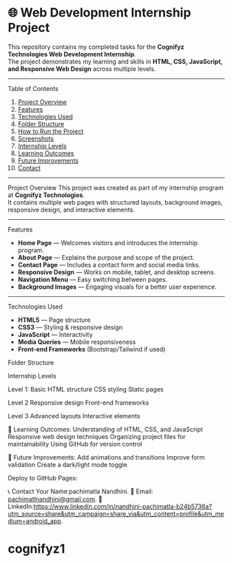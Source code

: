 # 🌐 Web Development Internship Project

This repository contains my completed tasks for the **Cognifyz Technologies Web Development Internship**.  
The project demonstrates my learning and skills in **HTML, CSS, JavaScript, and Responsive Web Design** across multiple levels.

---

 Table of Contents
1. [Project Overview](#project-overview)
2. [Features](#features)
3. [Technologies Used](#technologies-used)
4. [Folder Structure](#folder-structure)
5. [How to Run the Project](#how-to-run-the-project)
6. [Screenshots](#screenshots)
7. [Internship Levels](#internship-levels)
8. [Learning Outcomes](#learning-outcomes)
9. [Future Improvements](#future-improvements)
10. [Contact](#contact)

---

 Project Overview
This project was created as part of my internship program at **Cognifyz Technologies**.  
It contains multiple web pages with structured layouts, background images, responsive design, and interactive elements.

---

 Features
- **Home Page** — Welcomes visitors and introduces the internship program.
- **About Page** — Explains the purpose and scope of the project.
- **Contact Page** — Includes a contact form and social media links.
- **Responsive Design** — Works on mobile, tablet, and desktop screens.
- **Navigation Menu** — Easy switching between pages.
- **Background Images** — Engaging visuals for a better user experience.

---

Technologies Used
- **HTML5** — Page structure
- **CSS3** — Styling & responsive design
- **JavaScript** — Interactivity
- **Media Queries** — Mobile responsiveness
- **Front-end Frameworks** (Bootstrap/Tailwind if used)

Folder Structure

Internship Levels

Level 1:
Basic HTML structure
CSS styling
Static pages

Level 2
Responsive design
Front-end frameworks

Level 3
Advanced layouts
Interactive elements

🎯 Learning Outcomes:
Understanding of HTML, CSS, and JavaScript
Responsive web design techniques
Organizing project files for maintainability
Using GitHub for version control

🚀 Future Improvements:
Add animations and transitions
Improve form validation
Create a dark/light mode toggle

Deploy to GitHub Pages:

📞 Contact
Your Name:pachimatla Nandhini.
📧 Email: pachimatlnandhini@gmail.com.
🔗 LinkedIn:https://www.linkedin.com/in/nandhini-pachimatla-b24b5736a?utm_source=share&utm_campaign=share_via&utm_content=profile&utm_medium=android_app.

# cognifyz1
